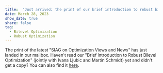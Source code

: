 ```yaml
---
title:  "Just arrived: the print of our brief introduction to robust bilevel optimization is available"
date: March 28, 2023
show_date: true
share: false
tag:
  - Bilevel Optimization
  - Robust Optimization
---
```


The print of the latest "SIAG on Optimization Views and News" has just landed in our mailbox. Haven't read our "Brief Introduction to Robust Bilevel Optimization" (jointly with Ivana Ljubic and Martin Schmidt) yet and didn't get a copy? You can also find it [here](https://siagoptimization.github.io/assets/views/ViewsAndNews-30-2.pdf).
